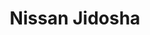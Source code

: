 ---
title: "Nissan Jidosha"
url: /san-nicolas-de-los-garza-san-nicolas-de-los-garza/nissan-jidosha/
shop: coche
---